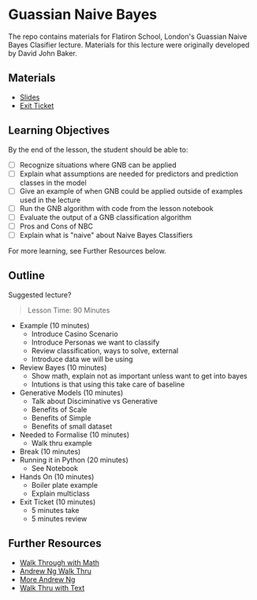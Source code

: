 # Guassian Naive Bayes

The repo contains materials for Flatiron School, London's Guassian Naive Bayes Clasifier lecture.
Materials for this lecture were originally developed by David John Baker.

## Materials

* [Slides](https://docs.google.com/presentation/d/16ybI_0nQ-f4pdVrfma5k3JOr5I7HFYoIYK3CiJdU5mA/edit?usp=sharing)
* [Exit Ticket](https://docs.google.com/forms/d/e/1FAIpQLSfAkhCKCyuUV6shzSWsZOl45eUSpOmq9-wASm5MQuQkkngUpg/viewform?usp=sf_link) 

## Learning Objectives 

By the end of the lesson, the student should be able to:

* [ ] Recognize situations where GNB can be applied 
* [ ] Explain what assumptions are needed for predictors and prediction classes in the model 
* [ ] Give an example of when GNB could be applied outside of examples used in the lecture
* [ ] Run the GNB algorithm with code from the lesson notebook
* [ ] Evaluate the output of a GNB classification algorithm 
* [ ] Pros and Cons of NBC 
* [ ] Explain what is "naive" about Naive Bayes Classifiers  

For more learning, see Further Resources below.

## Outline 

Suggested lecture?

> Lesson Time: 90 Minutes

- Example (10 minutes) 
	- Introduce Casino Scenario 
	- Introduce Personas we want to classify  
	- Review classification, ways to solve, external 
	- Introduce data we will be using 
- Review Bayes (10 minutes)
	- Show math, explain not as important unless want to get into bayes
	- Intutions is that using this take care of baseline 
- Generative Models (10 minutes)
	- Talk about Disciminative vs Generative
	- Benefits of Scale
	- Benefits of Simple 
	- Benefits of small dataset 
- Needed to Formalise (10 minutes)
	- Walk thru example 
- Break (10 minutes) 
- Running it in Python	(20 minutes)
	- See Notebook
- Hands On (10 minutes)
	- Boiler plate example
	- Explain multiclass
- Exit Ticket (10 minutes)
	- 5 minutes take 
	- 5 minutes review  


## Further Resources 

* [Walk Through with Math](https://www.youtube.com/watch?v=r1in0YNetG8)  
* [Andrew Ng Walk Thru](https://www.youtube.com/watch?v=z5UQyCESW64)
* [More Andrew Ng](https://www.youtube.com/watch?v=NFd0ZQk5bR4)
* [Walk Thru with Text](https://www.gormanalysis.com/blog/introduction-to-naive-bayes/) 
